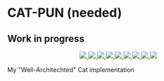 # CAT-PUN (needed) #

## Work in progress ##

<p align="center">
  <a href="https://circleci.com/gh/ChocPanda/cat-pun" alt="CircleCI">
    <img src="https://img.shields.io/circleci/project/github/ChocPanda/cat-pun/master.svg?style=popout"/>
  </a>
  <a href="https://codecov.io/gh/ChocPanda/cat-pun" alt="codecov">
    <img src="https://codecov.io/gh/ChocPanda/cat-pun/branch/master/graph/badge.svg"/>
  </a>
  <a href="https://david-dm.org/ChocPanda/cat-pun" alt="dependencies">
    <img src="https://david-dm.org/ChocPanda/cat-pun.svg"/>
  </a>
  <a href="https://github.com/ChocPanda/cat-pun/blob/master/LICENSE" alt="license">
    <img src="https://img.shields.io/github/license/ChocPanda/cat-pun.svg?style=popout"/>
  </a>
  <a href="https://github.com/xojs/xo" alt="XO code style">
    <img src="https://img.shields.io/badge/code_style-XO-5ed9c7.svg"/>
  </a>
  <a href="http://commitizen.github.io/cz-cli/" alt="Commitizen friendly" >
    <img src="https://img.shields.io/badge/commitizen-friendly-brightgreen.svg"/>
  </a>
  <a href="https://github.com/semantic-release/semantic-release" alt="semantic-release">
    <img src="https://img.shields.io/badge/%20%20%F0%9F%93%A6%F0%9F%9A%80-semantic--release-e10079.svg"/>
  </a>
  <a href="https://greenkeeper.io/" alt="Greenkeeper badge" >
    <img src="https://badges.greenkeeper.io/ChocPanda/cat-pun.svg"/>
	</a>
	<a href="https://lerna.js.org/" alt="Lerna">
		<img src="https://img.shields.io/badge/maintained%20with-lerna-cc00ff.svg"/>
	</a>
</p>

My "Well-Architechted" Cat implementation
